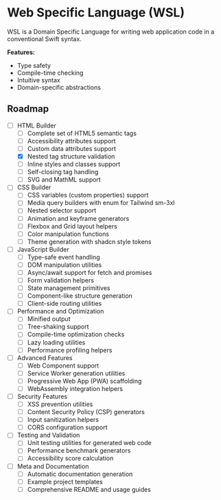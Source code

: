 # Web Specific Language (WSL)

WSL is a Domain Specific Language for writing web application code in a conventional Swift syntax.

**Features:**
- Type safety
- Compile-time checking
- Intuitive syntax
- Domain-specific abstractions

## Roadmap

- [ ] HTML Builder
    - [ ] Complete set of HTML5 semantic tags
    - [ ] Accessibility attributes support
    - [ ] Custom data attributes support
    - [x] Nested tag structure validation
    - [ ] Inline styles and classes support
    - [ ] Self-closing tag handling
    - [ ] SVG and MathML support
    
- [ ] CSS Builder
    - [ ] CSS variables (custom properties) support
    - [ ] Media query builders with enum for Tailwind sm-3xl
    - [ ] Nested selector support
    - [ ] Animation and keyframe generators
    - [ ] Flexbox and Grid layout helpers
    - [ ] Color manipulation functions
    - [ ] Theme generation with shadcn style tokens
    
- [ ] JavaScript Builder
    - [ ] Type-safe event handling
    - [ ] DOM manipulation utilities
    - [ ] Async/await support for fetch and promises
    - [ ] Form validation helpers
    - [ ] State management primitives
    - [ ] Component-like structure generation
    - [ ] Client-side routing utilities
    
- [ ] Performance and Optimization
    - [ ] Minified output
    - [ ] Tree-shaking support
    - [ ] Compile-time optimization checks
    - [ ] Lazy loading utilities
    - [ ] Performance profiling helpers
    
- [ ] Advanced Features
    - [ ] Web Component support
    - [ ] Service Worker generation utilities
    - [ ] Progressive Web App (PWA) scaffolding
    - [ ] WebAssembly integration helpers
    
- [ ] Security Features
    - [ ] XSS prevention utilities
    - [ ] Content Security Policy (CSP) generators
    - [ ] Input sanitization helpers
    - [ ] CORS configuration support
    
- [ ] Testing and Validation
    - [ ] Unit testing utilities for generated web code
    - [ ] Performance benchmark generators
    - [ ] Accessibility score calculation
    
- [ ] Meta and Documentation
    - [ ] Automatic documentation generation
    - [ ] Example project templates
    - [ ] Comprehensive README and usage guides
